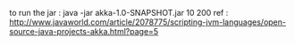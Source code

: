to run the jar : java -jar akka-1.0-SNAPSHOT.jar 10 200
ref : http://www.javaworld.com/article/2078775/scripting-jvm-languages/open-source-java-projects-akka.html?page=5